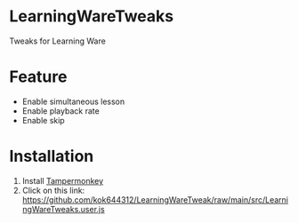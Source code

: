 # LearningWareTweaks
Tweaks for Learning Ware

# Feature
* Enable simultaneous lesson
* Enable playback rate
* Enable skip

# Installation
1. Install [Tampermonkey](https://www.tampermonkey.net/)
1. Click on this link: https://github.com/kok644312/LearningWareTweak/raw/main/src/LearningWareTweaks.user.js
